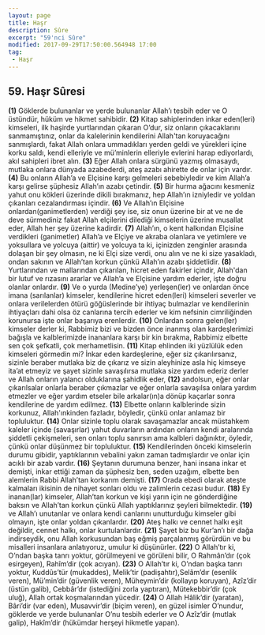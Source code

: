 ```yaml
---
layout: page
title: Haşr
description: Sûre
excerpt: "59'nci Sûre"
modified: 2017-09-29T17:50:00.564948 17:00
tag: 
 - Haşr
---
```


## 59. Haşr Sûresi

**(1)** Göklerde bulunanlar ve yerde bulunanlar Allah’ı tesbih eder ve O üstündür, hüküm ve hikmet sahibidir.
**(2)** Kitap sahiplerinden inkar eden(leri) kimseleri, ilk haşirde yurtlarından çıkaran O’dur, siz onların çıkacaklarını sanmamıştınız, onlar da kalelerinin kendilerini Allah'tan koruyacağını sanmışlardı, fakat Allah onlara ummadıkları yerden geldi ve yürekleri içine korku saldı, kendi elleriyle ve mü’minlerin elleriyle evlerini harap ediyorlardı, akıl sahipleri ibret alın.
**(3)** Eğer Allah onlara sürgünü yazmış olmasaydı, mutlaka onlara dünyada azabederdi, ateş azabı ahirette de onlar için vardır. 
**(4)** Bu onların Allah’a ve Elçisine karşı gelmeleri sebebiyledir ve kim Allah’a karşı gelirse şüphesiz Allah’ın azabı çetindir.
**(5)** Bir hurma ağacını kesmeniz yahut onu kökleri üzerinde dikili bırakmanız, hep Allah’ın izniyledir ve yoldan çıkanları cezalandırması içindir.
**(6)** Ve Allah’ın Elçisine onlardan(ganimetlerden) verdiği şey ise, siz onun üzerine bir at ve ne de deve sürmediniz fakat Allah elçilerini dilediği kimselerin üzerine musallat eder, Allah her şey üzerine kadirdir.
**(7)** Allah’ın, o kent halkından Elçisine verdikleri (ganimetler) Allah’a ve Elçiye ve akraba olanlara ve yetimlere ve yoksullara ve yolcuya (aittir) ve yolcuya ta ki, içinizden zenginler arasında dolaşan bir şey olmasın, ne ki Elçi size verdi, onu alın ve ne ki size yasakladı, ondan sakının ve Allah’tan korkun çünkü Allah’ın azabı şiddetlidir.
**(8)** Yurtlarından ve mallarından çıkarılan, hicret eden fakirler içindir, Allah'dan bir lutuf ve rızasını ararlar ve Allah’a ve Elçisine yardım ederler, işte doğru olanlar onlardır.
**(9)** Ve o yurda (Medine’ye) yerleşen(ler) ve onlardan önce imana (sarılanlar) kimseler, kendilerine hicret eden(leri) kimseleri severler ve onlara verilelerden ötürü göğüslerinde bir ihtiyaç bulmazlar ve kendilerinin ihtiyaçları dahi olsa öz canlarına tercih ederler ve kim nefsinin cimriliğinden korunursa işte onlar başarıya erenlerdir.
**(10)** Onlardan sonra gelen(ler) kimseler derler ki, Rabbimiz bizi ve bizden önce inanmış olan kardeşlerimizi bağışla ve kalblerimizde inananlara karşı bir kin bırakma, Rabbimiz elbette sen çok şefkatli, çok merhametlisin.
**(11)** Kitap ehlinden iki yüzlülük eden kimseleri görmedin mi? İnkar eden kardeşlerine, eğer siz çıkarılırsanız, sizinle beraber mutlaka biz de çıkarız ve sizin aleyhinize asla hiç kimseye ita’at etmeyiz ve şayet sizinle savaşılırsa mutlaka size yardım ederiz derler ve Allah onların yalancı olduklarına şahidlik eder,
**(12)** andolsun, eğer onlar çıkarılsalar onlarla beraber çıkmazlar ve eğer onlarla savaşılsa onlara yardım etmezler ve eğer yardım etseler bile arkalar(ın)a dönüp kaçarlar sonra kendilerine de yardım edilmez.
**(13)** Elbette onların kalblerinde sizin korkunuz, Allah'ınkinden fazladır, böyledir, çünkü onlar anlamaz bir topluluktur.
**(14)** Onlar sizinle toplu olarak savaşamazlar ancak müstahkem kaleler içinde (savaşırlar) yahut duvarların ardından onların kendi aralarında şiddetli çekişmeleri, sen onları toplu sanırsın ama kalbleri dağınıktır, öyledir, çünkü onlar düşünmez bir topluluktur.
**(15)** Kendilerinden önceki kimselerin durumu gibidir, yaptıklarının vebalini yakın zaman tadmışlardır ve onlar için acıklı bir azab vardır.
**(16)** Şeytanın durumuna benzer, hani insana inkar et demişti, inkar ettiği zaman da şüphesiz ben, seden uzağım, elbette ben alemlerin Rabbi Allah’tan korkarım demişti.
**(17)** Orada ebedi olarak ateşte kalmaları ikisinin de nihayet sonları oldu ve zalimlerin cezası budur. 
**(18)** Ey inanan(lar) kimseler, Allah’tan korkun ve kişi yarın için ne gönderdiğine baksın ve Allah’tan korkun çünkü Allah yaptıklarınız şeyleri bilmektedir.
**(19)** ve Allah’ı unutanlar ve onlara kendi canlarını unutturduğu kimseler gibi olmayın, işte onlar yoldan çıkanlardır.
**(20)** Ateş halkı ve cennet halkı eşit değildir, cennet halkı, onlar	kurtulanlardır.
**(21)** Şayet biz bu Kur’an’ı bir dağa indirseydik, onu Allah korkusundan baş eğmiş parçalanmış görürdün ve bu misalleri insanlara anlatıyoruz, umulur ki düşünürler.
**(22)** O Allah’tır ki, O’ndan başka tanrı yoktur, görülmeyeni ve görüleni bilir, O Rahmân’dır (çok esirgeyen), Rahîm’dir (çok acıyan).
**(23)** O Allah’tır ki, O’ndan başka tanrı yoktur, Kuddûs’tür (mukaddes), Melik’tir (padişahtır),Selâm’dır (esenlik veren), Mü’min’dir (güvenlik veren), Müheymin’dir (kollayıp koruyan), Azîz’dir (üstün galib), Cebbâr’dır (istediğini zorla yaptıran), Mütekebbir’dir (çok uluğ), Allah ortak koşmalarından yücedir.
**(24)** O Allah Hâlik’dir (yaratan), Bâri’dir (var eden), Musavvir’dir (biçim veren), en güzel isimler O’nundur, göklerde ve yerde bulunanlar O’nu tesbih ederler ve O Azîz’dir (mutlak galip), Hakîm’dir (hükümdar herşeyi hikmetle yapan).
